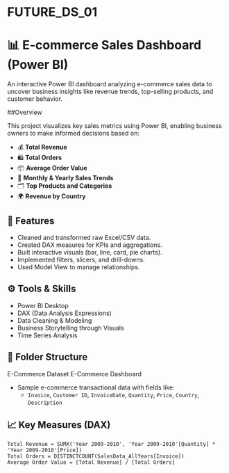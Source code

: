 # FUTURE_DS_01
# 📊 E-commerce Sales Dashboard (Power BI)

An interactive Power BI dashboard analyzing e-commerce sales data to uncover business insights like revenue trends, top-selling products, and customer behavior.

##Overview

This project visualizes key sales metrics using Power BI, enabling business owners to make informed decisions based on:

- 💰 **Total Revenue**
- 🛍️ **Total Orders**
- 📦 **Average Order Value**
- 📅 **Monthly & Yearly Sales Trends**
- 🗂️ **Top Products and Categories**
- 🌍 **Revenue by Country**

## 🚀 Features

- Cleaned and transformed raw Excel/CSV data.
- Created DAX measures for KPIs and aggregations.
- Built interactive visuals (bar, line, card, pie charts).
- Implemented filters, slicers, and drill-downs.
- Used Model View to manage relationships.

## ⚙️ Tools & Skills

- Power BI Desktop  
- DAX (Data Analysis Expressions)  
- Data Cleaning & Modeling  
- Business Storytelling through Visuals  
- Time Series Analysis

## 📁   Folder Structure
E-Commerce Dataset
E-Commerce Dashboard

- Sample e-commerce transactional data with fields like:
  - `Invoice`, `Customer ID`, `InvoiceDate`, `Quantity`, `Price`, `Country`, `Description`


## 📈 Key Measures (DAX)

```DAX
Total Revenue = SUMX('Year 2009-2010', 'Year 2009-2010'[Quantity] * 'Year 2009-2010'[Price])
Total Orders = DISTINCTCOUNT(SalesData_AllYears[Invoice])
Average Order Value = [Total Revenue] / [Total Orders]
